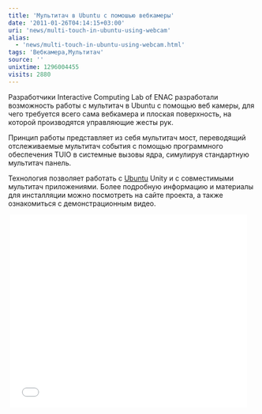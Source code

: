 ```yaml
---
title: 'Мультитач в Ubuntu с помошью вебкамеры'
date: '2011-01-26T04:14:15+03:00'
uri: 'news/multi-touch-in-ubuntu-using-webcam'
alias: 
  - 'news/multi-touch-in-ubuntu-using-webcam.html'
tags: 'Вебкамера,Мультитач'
source: ''
unixtime: 1296004455
visits: 2880
---
```

Разработчики Interactive Computing Lab of ENAC разработали возможность работы с мультитач в Ubuntu c помощью веб камеры, для чего требуется всего сама вебкамера и плоская поверхность, на которой производятся управляющие жесты рук.

Принцип работы представляет из себя мультитач мост, переводящий отслеживаемые мультитач события с помощью программного обеспечения TUIO в системные вызовы ядра, симулируя стандартную мультитач панель.

Технология позволяет работать с [Ubuntu](ubuntu/) Unity и с совместимыми мультитач приложениями. Более подробную информацию и материалы для инсталляции можно посмотреть на сайте проекта, а также ознакомиться с демонстрационным видео.

 <iframe width="480" height="390" src="//www.youtube.com/embed/J6k76vuw9Rk" frameborder="0" allowfullscreen=""></iframe>
